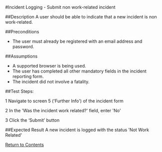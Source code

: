 #Incident Logging - Submit non work-related incident

##Description
A user should be able to indicate that a new incident is non work-related.

##Preconditions
+ The user must already be registered with an email address and password.

##Assumptions
+ A supported browser is being used.
+ The user has completed all other mandatory fields in the incident reporting form.
+ The incident did not involve a fatality.

##Test Steps:

1 Navigate to screen 5 ('Further Info') of the incident form

2 In the 'Was the incident work related?' field, enter 'No'

3 Click the ‘Submit’ button

##Expected Result
A new incident is logged with the status 'Not Work Related'

[Return to Contents](https://github.com/infojam-james/test-cases/blob/master/Contents.md)
